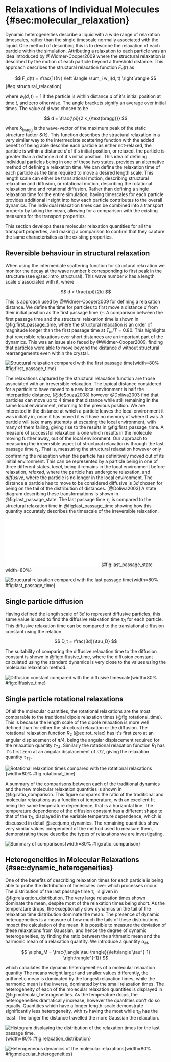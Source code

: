 # Relaxations of Individual Molecules {#sec:molecular_relaxation}

Dynamic heterogeneities describe a liquid
with a wide range of relaxation timescales,
rather than the single timescale normally associated with the liquid.
One method of describing this is to describe the relaxation
of each particle within the simulation.
Attributing a relaxation to each particle
was an idea introduced by @Widmer-Cooper2009
where the structural relaxation is described
by the motion of each particle beyond a threshold distance.
This approach describes the structural relaxation function $F_d(t)$ as

$$ F_d(t) = \frac{1}{N} \left \langle \sum_i w_i(d, t) \right \rangle $$ {#eq:structural_relaxation}

where $w_i(d, t) = 1$ if the particle is within distance $d$
of it's initial position at time $t$,
and zero otherwise.
The angle brackets signify an average over initial times.
The value of $d$ was chosen to be

$$ d = \frac{\pi}{2 k_{\text{bragg}}} $$

where $k_{\text{bragg}}$ is the wave-vector of
the maximum peak of the static structure factor $S(k)$.
This function describes the structural relaxation
in a very similar way to the intermediate scattering function
with the added benefit of being able describe each particle
as either not-relaxed, the particle is within a distance $d$ of it's initial position,
or relaxed, the particle is greater than a distance $d$ of it's initial position.
This idea of defining individual particles being in one of these two states,
provides an alternative method of defining a relaxation time.
We can define the relaxation time of each particle
as the time required to move a desired length scale.
This length scale can either be
translational motion, describing structural relaxation and diffusion,
or rotational motion, describing the rotational relaxation time and rotational diffusion.
Rather than defining a single relaxation time for the entire simulation,
having timescales for each particle provides
additional insight into how each particle
contributes to the overall dynamics.
The individual relaxation times
can be combined into a transport property
by taking the mean,
allowing for a comparison with the existing measures
for the transport properties.

This section develops these molecular relaxation quantities
for all the transport properties,
and making a comparison to confirm that
they capture the same characteristics
as the existing properties.

## Reversible behaviour in structural relaxation

When using the intermediate scattering function for structural relaxation
we monitor the decay at the wave number $k$
corresponding to first peak in the structure (see @sec:intro_structural).
This wave number $k$ has a length scale $d$ associated with it, where

$$ d = \frac{\pi}{2k} $$

This is approach used by @Widmer-Cooper2009 for defining a relaxation distance.
We define the time for particles to first move
a distance $d$ from their initial position
as the first passage time $\tau_F$.
A comparison between the first passage time and the structural relaxation time
is shown in @fig:first_passage_time,
where the structural relaxation is an order of magnitude longer
than the first passage time at $T_m/T = 0.80$.
This highlights that reversible relaxations over short distances
are an important part of the dynamics.
This was an issue also faced by @Widmer-Cooper2009,
finding that particles were able to move beyond the distance $d$
without structural rearrangements even within the crystal.

![Structural relaxation compared with the first passage time
](../Projects/Dynamics/figures/first_passage_time.svg){width=80% #fig:first_passage_time}

The relaxations captured by the structural relaxation function
are those associated with an irreversible relaxation.
The typical distance considered for a particle
to have moved to a new local environment
is half the interparticle distance, [@deSouza2008]
however @Doliwa2003 find that particles
can move up to 4 times that distance
while still remaining in the same local environment,
returning to the previous position.
We are interested in the distance at which a particle
leaves the local environment it was initially in,
once it has moved it will have no memory of where it was.
A particle will take many attempts at escaping the local environment,
with many of them failing, giving rise to the results in @fig:first_passage_time.
A measure of successful relaxation
is one which results in the molecule moving further away,
out of the local environment.
Our approach to measuring the irreversible aspect of structural relaxation
is through the last passage time $\tau_L$.
That is, measuring the structural relaxation
however only confirming the relaxation
when the particle has definitively moved out of
its initial environment.
This can be represented by a particle being in one of three different states,
*local*, being it remains in the local environment before relaxation,
*relaxed*, where the particle has undergone relaxation,
and *diffusive*, where the particle is no longer in the local environment.
The distance a particle has to move to be considered diffusive is $3d$
chosen for being on the tail of the distribution of distances. [@Doliwa2003]
A state diagram describing these transformations is shown in @fig:last_passage_state.
The last passage time $\tau_L$ is compared to the structural relaxation time
in @fig:last_passage_time showing how this quantity
accurately describes the timescale of the irreversible relaxation.

![State diagram describing the transition between the three possible states
for the last passage time.
The arrows describe which changes in state are possible,
with the conditions describing when that move can take
place.](../03_Glassy_Dynamics/figures/last_passage.pdf){#fig:last_passage_state width=80%}

![Structural relaxation compared with the last passage time
](../Projects/Dynamics/figures/last_passage_time.svg){width=80% #fig:last_passage_time}

## Single particle diffusion

Having defined the length scale of $3d$ to represent diffusive particles,
this same value is used to find the diffusive relaxation time $\tau_D$
for each particle.
This diffusive relaxation time can be compared to
the translational diffusion constant using the relation

$$ D_t = \frac{3d}{\tau_D} $$

The suitability of comparing the diffusive relaxation time
to the diffusion constant is shown in @fig:diffusive_time,
where the diffusion constant calculated using the standard dynamics
is very close to the values using the molecular relaxation method.

![Diffusion constant compared with the diffusive timescale
](../Projects/Dynamics/figures/diffusive_time.svg){width=80% #fig:diffusive_time}

## Single particle rotational relaxations

Of all the molecular quantities,
the rotational relaxations are
the most comparable to the traditional
dipole relaxation times (@fig:rotational_time).
This is because the length scale of the dipole relaxation
is more well defined than for either
the structural relaxation or the diffusion.
The rotational relaxation function $R_2$ (@eq:rot_relax)
has it's first zero at an angular displacement of $\pi/4$,
being the angular displacement required for
the relaxation quantity $\tau_{T4}$.
Similarly the rotational relaxation function $R_1$
has it's first zero at an angular displacement of $\pi/2$,
giving the relaxation quantity $\tau_{T2}$.

![Rotational relaxation times compared with the rotational relaxations
](../Projects/Dynamics/figures/rotational_time.svg){width=80% #fig:rotational_time}

A summary of the comparisons between each of the
traditional dynamics and the new molecular relaxation quantities
is shown in @fig:ratio_comparison.
This figure compares the ratio of the traditional and molecular relaxations
as a function of temperature,
with an excellent fit being the same temperature dependence,
that is a horizontal line.
The temperature dependence of the diffusion constant
has a different shape to that of the $\tau_D$,
displayed in the variable temperature dependence,
which is discussed in detail @sec:jump_dynamics.
The remaining quantities show very similar
values independent of the method used to measure them,
demonstrating these describe the types of relaxations
we are investigating.

![Summary of comparisons
](../Projects/Dynamics/figures/ratio_comparison.svg){width=80% #fig:ratio_comparison}

## Heterogeneities in Molecular Relaxations {#sec:dynamic_heterogeneities}

One of the benefits of describing relaxation times for each particle
is being able to probe the distribution of timescales
over which processes occur.
The distribution of the last passage time $\tau_L$
is given in @fig:relaxation_distribution.
The very large relaxation times shown dominate the mean,
despite most of the relaxation times being short.
As the temperature drops,
the exceptionally slow dynamics on the tail of the relaxation time distribution
dominate the mean.
The presence of dynamic heterogeneities
is a measure of how much the tails of these distributions
impact the calculation of the mean.
It is possible to measure
the deviation of these relaxations from Gaussian,
and hence the degree of dynamic heterogeneities,
by finding the ratio between
the arithmetic mean and the harmonic mean of a relaxation quantity.
We introduce a quantity $\alpha_M$,

$$ \alpha_M = \frac{\langle \tau \rangle}{\left\langle \tau^{-1} \right\rangle^{-1}} $$

which calculates the dynamic heterogeneities of a molecular relaxation quantity
The means weight larger and smaller values differently,
the arithmetic mean is dominated by the longest relaxation times,
while the harmonic mean is the inverse, dominated by the small relaxation times.
The heterogeneity of each of the molecular relaxation quantities
is displayed in @fig:molecular_heterogeneities.
As the temperature drops,
the heterogeneities dramatically increase,
however the quantities don't do so equally.
Quantities which have a longer length-scale
demonstrate significantly less heterogeneity,
with $\tau_F$ having the most while $\tau_D$ has the least.
The longer the distance travelled
the more Gaussian the relaxation.

![Histogram displaying the distribution of the relaxation times
for the last passage time.](../Projects/Dynamics/figures/histogram_last_passage.svg){width=80% #fig:relaxation_distribution}

![Heterogeneous dynamics of the molecular relaxations
](../Projects/Dynamics/figures/molecular_heterogeneities.svg){width=80% #fig:molecular_heterogeneities}
